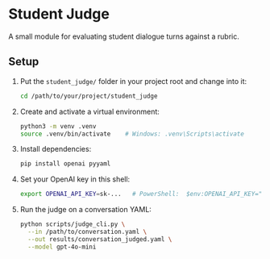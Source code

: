 # Student Judge

A small module for evaluating student dialogue turns against a rubric.

## Setup

1. Put the `student_judge/` folder in your project root and change into it:
   ```bash
   cd /path/to/your/project/student_judge
   ```
2. Create and activate a virtual environment:
   ```bash
   python3 -m venv .venv
   source .venv/bin/activate    # Windows: .venv\Scripts\activate
   ```
3. Install dependencies:
   ```bash
   pip install openai pyyaml
   ```
4. Set your OpenAI key in this shell:
   ```bash
   export OPENAI_API_KEY=sk-...   # PowerShell:  $env:OPENAI_API_KEY="sk-..."
   ```
5. Run the judge on a conversation YAML:
   ```bash
   python scripts/judge_cli.py \
     --in /path/to/conversation.yaml \
     --out results/conversation_judged.yaml \
     --model gpt-4o-mini
   ```
